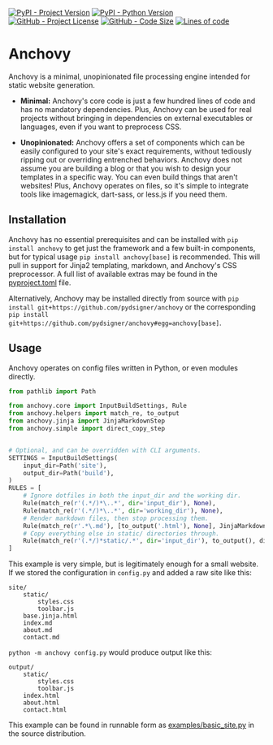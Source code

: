 [![PyPI - Project Version](https://img.shields.io/pypi/v/anchovy)](https://pypi.org/project/anchovy)
[![PyPI - Python Version](https://img.shields.io/pypi/pyversions/anchovy)](https://pypi.org/project/anchovy)
[![GitHub - Project License](https://img.shields.io/github/license/pydsigner/anchovy)](https://github.com/pydsigner/anchovy)
[![GitHub - Code Size](https://img.shields.io/github/languages/code-size/pydsigner/anchovy)](https://github.com/pydsigner/anchovy)
[![Lines of code](https://img.shields.io/tokei/lines/github/pydsigner/anchovy)](https://github.com/pydsigner/anchovy)

# Anchovy

Anchovy is a minimal, unopinionated file processing engine intended for static
website generation.

* **Minimal:** Anchovy's core code is just a few hundred lines of code and has
  no mandatory dependencies. Plus, Anchovy can be used for real projects without
  bringing in dependencies on external executables or languages, even if you
  want to preprocess CSS.

* **Unopinionated:** Anchovy offers a set of components which can be easily
  configured to your site's exact requirements, without tediously ripping out
  or overriding entrenched behaviors. Anchovy does not assume you are building
  a blog or that you wish to design your templates in a specific way. You can
  even build things that aren't websites! Plus, Anchovy operates on files, so
  it's simple to integrate tools like imagemagick, dart-sass, or less.js if you
  need them.

## Installation

Anchovy has no essential prerequisites and can be installed with
`pip install anchovy` to get just the framework and a few built-in components,
but for typical usage `pip install anchovy[base]` is recommended. This will
pull in support for Jinja2 templating, markdown, and Anchovy's CSS preprocessor.
A full list of available extras may be found in the [pyproject.toml](https://github.com/pydsigner/anchovy/blob/master/pyproject.toml)
file.

Alternatively, Anchovy may be installed directly from source with
`pip install git+https://github.com/pydsigner/anchovy` or the corresponding
`pip install git+https://github.com/pydsigner/anchovy#egg=anchovy[base]`.

## Usage

Anchovy operates on config files written in Python, or even modules directly.

```python
from pathlib import Path

from anchovy.core import InputBuildSettings, Rule
from anchovy.helpers import match_re, to_output
from anchovy.jinja import JinjaMarkdownStep
from anchovy.simple import direct_copy_step


# Optional, and can be overridden with CLI arguments.
SETTINGS = InputBuildSettings(
    input_dir=Path('site'),
    output_dir=Path('build'),
)
RULES = [
    # Ignore dotfiles in both the input_dir and the working dir.
    Rule(match_re(r'(.*/)*\..*', dir='input_dir'), None),
    Rule(match_re(r'(.*/)*\..*', dir='working_dir'), None),
    # Render markdown files, then stop processing them.
    Rule(match_re(r'.*\.md'), [to_output('.html'), None], JinjaMarkdownStep()),
    # Copy everything else in static/ directories through.
    Rule(match_re(r'(.*/)*static/.*', dir='input_dir'), to_output(), direct_copy_step),
]
```

This example is very simple, but is legitimately enough for a small website.
If we stored the configuration in `config.py` and added a raw site like this:
```
site/
    static/
        styles.css
        toolbar.js
    base.jinja.html
    index.md
    about.md
    contact.md
```
 `python -m anchovy config.py` would produce output like this:
```
output/
    static/
        styles.css
        toolbar.js
    index.html
    about.html
    contact.html
```

This example can be found in runnable form as [examples/basic_site.py](https://github.com/pydsigner/anchovy/blob/master/examples/basic_site.py)
in the source distribution.

